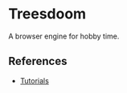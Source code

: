 # Treesdoom

A browser engine for hobby time.

## References

- [Tutorials](https://limpet.net/mbrubeck/2014/08/08/toy-layout-engine-1.html)
